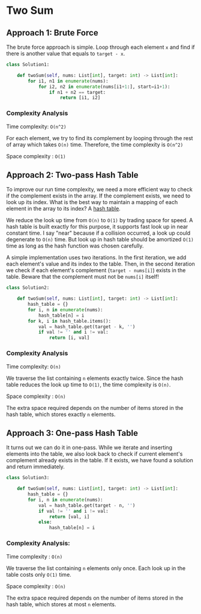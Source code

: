 # Two Sum

## Approach 1: Brute Force

The brute force approach is simple. Loop through each element `x` and find if there is another value that equals to `target - x`.

```python
class Solution1:

    def twoSum(self, nums: List[int], target: int) -> List[int]:
        for i1, n1 in enumerate(nums):
            for i2, n2 in enumerate(nums[i1+1:], start=i1+1):
                if n1 + n2 == target:
                    return [i1, i2]
```

### Complexity Analysis

Time complexity: `O(n^2)`

For each element, we try to find its complement by looping through the rest of array which takes `O(n)` time. Therefore, the time complexity is `O(n^2)`

Space complexity : `O(1)`

## Approach 2: Two-pass Hash Table

To improve our run time complexity, we need a more efficient way to check if the complement exists in the array. If the complement exists, we need to look up its index. What is the best way to maintain a mapping of each element in the array to its index? A [hash table](https://en.wikipedia.org/wiki/Hash_table).

We reduce the look up time from `O(n)` to `O(1)` by trading space for speed. A hash table is built exactly for this purpose, it supports fast look up in near constant time. I say "near" because if a collision occurred, a look up could degenerate to `O(n)` time. But look up in hash table should be amortized `O(1)` time as long as the hash function was chosen carefully.

A simple implementation uses two iterations. In the first iteration, we add each element's value and its index to the table. Then, in the second iteration we check if each element's complement (`target - nums[i]`) exists in the table. Beware that the complement must not be `nums[i]` itself!

```python
class Solution2:

    def twoSum(self, nums: List[int], target: int) -> List[int]:
        hash_table = {}
        for i, n in enumerate(nums):
            hash_table[n] = i
        for k, i in hash_table.items():
            val = hash_table.get(target - k, '')
            if val != '' and i != val:
                return [i, val]
```

### Complexity Analysis

Time complexity: `O(n)`

We traverse the list containing `n` elements exactly twice. Since the hash table reduces the look up time to `O(1)`, the time complexity is `O(n)`.

Space complexity : `O(n)`

The extra space required depends on the number of items stored in the hash table, which stores exactly `n` elements.

## Approach 3: One-pass Hash Table

It turns out we can do it in one-pass. While we iterate and inserting elements into the table, we also look back to check if current element's complement already exists in the table. If it exists, we have found a solution and return immediately.

```python
class Solution3:

    def twoSum(self, nums: List[int], target: int) -> List[int]:
        hash_table = {}
        for i, n in enumerate(nums):
            val = hash_table.get(target - n, '')
            if val != '' and i != val:
                return [val, i]
            else:
                hash_table[n] = i
```

### Complexity Analysis:

Time complexity : `O(n)`

We traverse the list containing `n` elements only once. Each look up in the table costs only `O(1)` time.

Space complexity : `O(n)`

The extra space required depends on the number of items stored in the hash table, which stores at most `n` elements.
